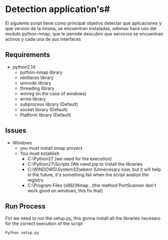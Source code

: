 # Detection application's#

El siguiente script tiene como principal objetivo  detectar que aplicaciones y que version de la misma, se encuentran instaladas, ademas hace uso del modulo python-nmap, que le permite descubrir que servicios se encuentran activos  y cada una de sus interfaces 

## Requirements ##

+ python2.14
	* python-nmap library
	* netifaces library
	* unicode library
	* threading library
	* winreg (in the case of windows)
	* errno library
	* subprocess library (Default)
	* socket library (Default)
	* Platform library (Default)
	
## Issues  ##


+ Windows 
	* you must install nmap proyect 
	+ You must establish
		* C:\Python27 (we need for the execution) 
		* C:\Python27\Scripts (We need pip to install the libraries
		* C:\WINDOWS\System32\wbem  (Unnecesary now, but it will help in the future, it's something fail when the script 									analize the registry
		* C:\Program Files (x86)\Nmap , (the method PortScanner don't work good on windows, this fix that)
		 
 

## Run Process  ##

Firt we need to run the setup.py, this gonna install all the libraries necesaro for the correct execution of the script

```
Python setup.py
```
